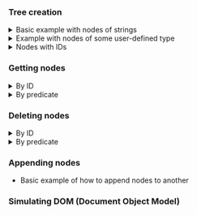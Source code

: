 
### Tree creation
<details>
 <summary>Basic example with nodes of strings</summary>
 <br>
 
 ![](src/SyntaxChecked.FluentSimpleTree.Consumer/SyntaxChecked.FluentSimpleTree.Consumer/TreeCreation/basictree1.svg)

 Code:
 ```csharp
      var myTree = new Tree<string>("a");
      var root = myTree.RootNode; //a

      root
        .AddChildren(new[] { "b", "c", "d", "g" })[1] //c
          .AddChildren(new[] { "e", "f" })[0] //e
            .AddChildren(new[] { "h", "i" })[0] //h
            .Parent //e
          .NextSibling //f
            .AddChildren(new[] { "j" })[0] //j
              .AddChildren(new[] { "r", "s", "t" })[2] //t
                .AddChildren(new[] { "z", "k" });
 ```
 Output from the object myTree:

 ![](src/SyntaxChecked.FluentSimpleTree.Consumer/SyntaxChecked.FluentSimpleTree.Consumer/TreeCreation/output1.png)

 [Full code here](src/SyntaxChecked.FluentSimpleTree.Consumer/SyntaxChecked.FluentSimpleTree.Consumer/TreeCreation/Example1.cs).
<hr>
</details>

<details>
 <summary>Example with nodes of some user-defined type</summary>

 <img src="https://upload.wikimedia.org/wikipedia/commons/thumb/8/8e/Family_tree.svg/1024px-Family_tree.svg.png" width="60%"/>

 Code:
 ```csharp
       var p1 = new Person("Lucas") { Age = 80 };
       var p2 = new Person("Mary") { Age = 60 };
       var p3 = new Person("Jason") { Age = 58 };
       var p4 = new Person("Peter") { Age = 55 };
       var p5 = new Person("Fred") { Age = 35 };
       var p6 = new Person("Jane") { Age = 32 };
       var p7 = new Person("Sean") { Age = 29 };
       var p8 = new Person("Jessica") { Age = 31 };
       var p9 = new Person("Hannah") { Age = 33 };
       var p10 = new Person("Joseph") { Age = 12 };
       var p11 = new Person("John") { Age = 8 };
       var p12 = new Person("Laura") { Age = 3 };

      var myTree = new Tree<Person>(p1);
      var root = myTree.RootNode; //Lucas

      root
        .AddChildren(new Person[] { p2, p3, p4 })[0] //Mary
          .AddChildren(new Person[] { p5, p6 })[0] //Fred
          .Parent //Mary
        .NextSibling //Jason
          .AddChildren(new Person[] { p7, p8, p9 })[1] //Jessica
            .AddChildren(new Person[] { p10, p11, p12 });
 ```
 Output from the object myTree:

 ![](src/SyntaxChecked.FluentSimpleTree.Consumer/SyntaxChecked.FluentSimpleTree.Consumer/TreeCreation/output2.png)

 [Full code here](src/SyntaxChecked.FluentSimpleTree.Consumer/SyntaxChecked.FluentSimpleTree.Consumer/TreeCreation/Example2.cs).
<hr>
</details>
 
<details>
 <summary>Nodes with IDs</summary>

 <img src="src/SyntaxChecked.FluentSimpleTree.Consumer/SyntaxChecked.FluentSimpleTree.Consumer/TreeCreation/tree_ids.svg" width="75%"/>

 <p></p>

 Code:
 ```csharp
       var myTree = new Tree<string>();
       var root = myTree.RootNode;

       root
         .AddChildren(new[] { ("CEO", "John Smith") })[0] //CEO
           .AddChildren(new[] { ("VP_Marketing", "Susan Jones"),
                                ("VP_Sales", "Rachel Parker"),
                                ("VP_Production", "Tom Allen") })[0] //VP Marketing
             .AddChildren(new[] { ("Manager1", "Alice Johnson") })[0] //Manager1
             .Parent //VP Marketing
           .NextSibling //VP Sales
             .AddChildren(new[] { ("Manager2", "Michael Gross") })[0] //Manager2
             .Parent //VP Sales
           .NextSibling //VP Production
             .AddChildren(new[] { ("Manager3", "Kathy Roberts") }); //Manager3
 ```

 Output from the object myTree:

 ![](src/SyntaxChecked.FluentSimpleTree.Consumer/SyntaxChecked.FluentSimpleTree.Consumer/TreeCreation/output3.png)

 [Full code here](src/SyntaxChecked.FluentSimpleTree.Consumer/SyntaxChecked.FluentSimpleTree.Consumer/TreeCreation/Example3.cs).
<hr>
</details>

### Getting nodes
<details>
 <summary>By ID</summary>
<hr> 
</details> 

<details>
 <summary>By predicate</summary>
<hr> 
</details> 

### Deleting nodes
<details>
 <summary>By ID</summary>
<hr> 
</details> 

<details>
 <summary>By predicate</summary>
<hr> 
</details> 

### Appending nodes
  * Basic example of how to append nodes to another
  
### Simulating DOM (Document Object Model)
